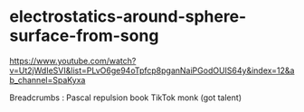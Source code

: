 # electrostatics-around-sphere-surface-from-song
https://www.youtube.com/watch?v=Ut2jWdIeSVI&list=PLvO6ge94oTpfcp8pganNaiPGodOUIS64y&index=12&ab_channel=SpaKyxa

Breadcrumbs : 
  Pascal repulsion book
  TikTok monk (got talent)


